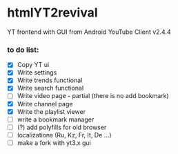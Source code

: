 # htmlYT2revival
YT frontend with GUI from Android YouTube Client v2.4.4
### to do list: 
- [x] Copy YT ui
- [x] Write settings
- [x] Write trends functional
- [x] Write search functional
- [ ] Write video page - partial (there is no add bookmark)
- [x] Write channel page
- [x] Write the playlist viewer
- [ ] write a bookmark manager
- [ ] (?) add polyfills for old browser
- [ ] localizations (Ru, Kz, Fr, It, De ...)
- [ ] make a fork with yt3.x gui 
